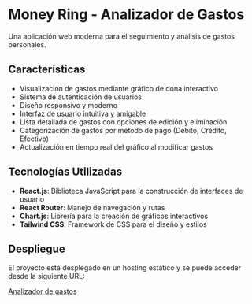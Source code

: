 # Money Ring - Analizador de Gastos

Una aplicación web moderna para el seguimiento y análisis de gastos personales.

## Características

- Visualización de gastos mediante gráfico de dona interactivo
- Sistema de autenticación de usuarios
- Diseño responsivo y moderno
- Interfaz de usuario intuitiva y amigable
- Lista detallada de gastos con opciones de edición y eliminación
- Categorización de gastos por método de pago (Débito, Crédito, Efectivo)
- Actualización en tiempo real del gráfico al modificar gastos

## Tecnologías Utilizadas

- **React.js**: Biblioteca JavaScript para la construcción de interfaces de usuario
- **React Router**: Manejo de navegación y rutas
- **Chart.js**: Librería para la creación de gráficos interactivos
- **Tailwind CSS**: Framework de CSS para el diseño y estilos

## Despliegue

El proyecto está desplegado en un hosting estático y se puede acceder desde la siguiente URL:

[Analizador de gastos](https://analizador-gastos-five.vercel.app/)
